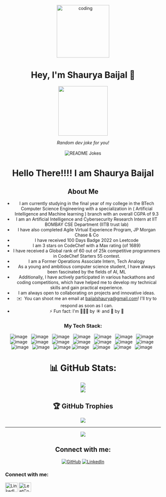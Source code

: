 <p align="center">
<img align="center" alt="coding" width="170" src="https://steamuserimages-a.akamaihd.net/ugc/1631947648964785474/81CBA15178466DD47195A239232202E78987B714/?imw=637&imh=358&ima=fit&impolicy=Letterbox&imcolor=%23000000&letterbox=true">
</p>

<div align="center"> 
<h1 align="center">Hey, I'm Shaurya Baijal 👋 </h1> 

<p align="center"> <img src="https://octodex.github.com/images/daftpunktocat-thomas.gif" height="160px" width="160px"> </p>


<div align="center"> 
<i>Random dev joke for you!</i></br></br>
<img align="center" src="https://readme-jokes.vercel.app/api?bgColor=%23073b4c&textColor=%2306d6a0&aColor=%2306d6a0&borderColor=%2306d6a0" alt="README Jokes">
</div>


<h1> Hello There!!!!  I am Shaurya Baijal  </h1>


## About Me

- I am currently studying in the final year of my college in the BTech Computer Science Engineering with a specialization in ( Artificial Intelligence and Machine 
  learning ) branch with an overall CGPA of 9.3
- I am an Artificial Intelligence and Cybersecurity Research Intern at IIT BOMBAY CSE Department (IITB trust lab) 
- I have also completed Agile Virtual Experience Program, JP Morgan Chase & Co
- I have received 100 Days Badge 2022 on Leetcode 
- I am 3 stars on CodeChef with a Max rating (of 1689) 
- I have received a Global rank of 60 out of 25k competitive programmers in CodeChef Starters 55 contest.
- I am a Former Operations Associate Intern, Tech Analogy
- As a young and ambitious computer science student, I have always been fascinated by the fields of AI, ML
- Additionally, I have actively participated in various hackathons and coding competitions, which have helped me to develop my technical skills and gain practical experience.
- I am always open to collaborating on projects and innovative ideas.
- ✉️ &nbsp;You can shoot me an email at baijalshaurya@gmail.com! I'll try to respond as soon as I can.
- ⚡ Fun fact: I'm 👨🏻‍💻 by :sunny: and :guitar: by :full_moon_with_face:
  

### My Tech Stack:

![image](https://img.shields.io/badge/Python-14354C?style=for-the-badge&logo=python&logoColor=white)&nbsp;&nbsp;
![image](https://img.shields.io/badge/C%2B%2B-00599C?style=for-the-badge&logo=c%2B%2B&logoColor=white)&nbsp;&nbsp;
![image](https://img.shields.io/badge/HTML5-E34F26?style=for-the-badge&logo=html5&logoColor=white)&nbsp;&nbsp;
![image](https://img.shields.io/badge/CSS3-1572B6?style=for-the-badge&logo=css3&logoColor=white)&nbsp;&nbsp;
![image](https://img.shields.io/badge/Bootstrap-430098?style=for-the-badge&logo=bootstrap&logoColor=white)&nbsp;&nbsp;
![image](https://img.shields.io/badge/NumPy-000000?style=for-the-badge&logo=numpy&logoColor=white)&nbsp;&nbsp;
![image](https://img.shields.io/badge/Pandas-000000?style=for-the-badge&logo=pandas&logoColor=white)&nbsp;&nbsp;
![image](https://img.shields.io/badge/Matplotlib-000000?style=for-the-badge&logo=matplotlib&logoColor=white)&nbsp;&nbsp;
![image](https://img.shields.io/badge/Seaborn-000000?style=for-the-badge&logo=seaborn&logoColor=white)&nbsp;&nbsp;
![image](https://img.shields.io/badge/Plotly-000000?style=for-the-badge&logo=plotly&logoColor=white)&nbsp;&nbsp;
![image](https://img.shields.io/badge/ScikitLearn-000000?style=for-the-badge&logo=scikitlearn&logoColor=white)&nbsp;&nbsp;
![image](https://img.shields.io/badge/Flask-000000?style=for-the-badge&logo=flask&logoColor=white)&nbsp;&nbsp;
![image](https://img.shields.io/badge/NLTK-000000?style=for-the-badge&logo=nltk&logoColor=white)&nbsp;&nbsp;
![image](https://img.shields.io/badge/Gensim-000000?style=for-the-badge&logo=gensim&logoColor=white)&nbsp;&nbsp;
![image](https://img.shields.io/badge/Streamlit-000000?style=for-the-badge&logo=streamlit&logoColor=white)&nbsp;&nbsp;
![image](https://img.shields.io/badge/conda-342B029.svg?&style=for-the-badge&logo=anaconda&logoColor=white)&nbsp;&nbsp;
![image](https://img.shields.io/badge/Git-F05032?style=for-the-badge&logo=git&logoColor=white)
![image](https://img.shields.io/badge/GitHub-F9AB00?style=for-the-badge&logo=GitHub&logoColor=white)&nbsp;&nbsp;
![image](https://img.shields.io/badge/Jupyter-F37626.svg?&style=for-the-badge&logo=Jupyter&logoColor=white)&nbsp;&nbsp;
![image](https://img.shields.io/badge/Colab-F9AB00?style=for-the-badge&logo=Google%20Colab&logoColor=white)&nbsp;&nbsp;
![image](https://img.shields.io/badge/Linux-F9AB00?style=for-the-badge&logo=Linux&logoColor=white)&nbsp;&nbsp;




# 📊 GitHub Stats:
![](https://github-readme-stats.vercel.app/api?username=shauryabaijal&theme=default&hide_border=true&include_all_commits=true&count_private=true)<br/>
![](https://github-readme-streak-stats.herokuapp.com/?user=shauryabaijal&theme=default&hide_border=true)<br/>

## 🏆 GitHub Trophies
![](https://github-profile-trophy.vercel.app/?username=shauryabaijal&theme=radical&no-frame=false&no-bg=false&margin-w=4)

---
[![](https://visitcount.itsvg.in/api?id=shauryabaijal&icon=0&color=0)](https://visitcount.itsvg.in)



## Connect with me:

<p align="center">
	<a href=https://github.com/shauryabaijal><img src="https://user-images.githubusercontent.com/58532023/171219272-a68dd897-a9c7-4826-b7e6-10ef84e6a0a8.png" alt="GitHub"/></a>
	<a href=https://www.linkedin.com/in/shaurya-baijal-275630203/><img src="https://user-images.githubusercontent.com/58532023/171219303-8839f911-21bf-453f-b517-9dd6ef9a873c.png" alt="LinkedIn"/></a>
	<h3 align="left">Connect with me:</h3>
  <p align="left">
    <a href="https://www.linkedin.com/in/shaurya-baijal-275630203/" target="blank"><img align="center" src="https://raw.githubusercontent.com/rahuldkjain/github-profile-readme-generator/master/src/images/icons/Social/linked-in-alt.svg" alt="LinkedIn" height="30" width="40" /></a>
    <a href="https://leetcode.com/baijalshaurya/" target="blank"><img align="center" src="https://raw.githubusercontent.com/rahuldkjain/github-profile-readme-generator/master/src/images/icons/Social/leet-code.svg" alt="LeetCode" height="30" width="40" /></a>
  </p>
	
	
</p>


</br>

</br>


<div>
	</br>
	</div>
